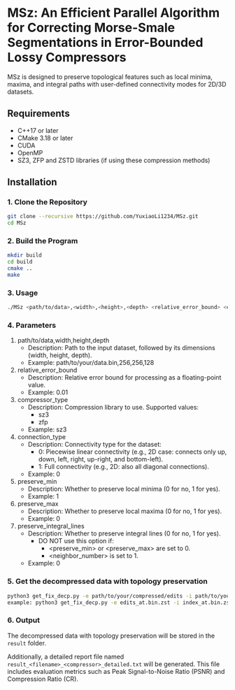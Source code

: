 # MSz: An Efficient Parallel Algorithm for Correcting Morse-Smale Segmentations in Error-Bounded Lossy Compressors

MSz is designed to preserve topological features such as local minima, maxima, and integral paths with user-defined connectivity modes for 2D/3D datasets.

## Requirements
- C++17 or later
- CMake 3.18 or later
- CUDA
- OpenMP
- SZ3, ZFP and ZSTD libraries (if using these compression methods)

## Installation
### 1. Clone the Repository
```bash
git clone --recursive https://github.com/YuxiaoLi1234/MSz.git
cd MSz
```
### 2. Build the Program
```bash
mkdir build
cd build
cmake ..
make
```

### 3. Usage
```bash
./MSz <path/to/data>,<width>,<height>,<depth> <relative_error_bound> <compressor_type> <connection_type> <preserve_min> <preserve_max> <preserve_integral_lines>
```

### 4. Parameters
1. path/to/data,width,height,depth
   - Description: Path to the input dataset, followed by its dimensions (width, height, depth).
   - Example: path/to/your/data.bin,256,256,128
2. relative_error_bound
   - Description: Relative error bound for processing as a floating-point value.
   - Example: 0.01
3. compressor_type
   - Description: Compression library to use. Supported values:
       - sz3
       - zfp
   - Example: sz3
4. connection_type
   - Description: Connectivity type for the dataset:
       - 0: Piecewise linear connectivity (e.g., 2D case: connects only up, down, left, right, up-right, and bottom-left).
       - 1: Full connectivity (e.g., 2D: also all diagonal connections).
   - Example: 0
5. preserve_min
   - Description: Whether to preserve local minima (0 for no, 1 for yes).
   - Example: 1
6. preserve_max
   - Description: Whether to preserve local maxima (0 for no, 1 for yes).
   - Example: 0
7. preserve_integral_lines
   - Description: Whether to preserve integral lines (0 for no, 1 for yes).
       - DO NOT use this option if:
           - <preserve_min> or <preserve_max> are set to 0.
           - <neighbor_number> is set to 1.
   - Example: 0

### 5. Get the decompressed data with topology preservation
```bash
python3 get_fix_decp.py -e path/to/your/compressed/edits -i path/to/your/compressed/index -d path/to/your/compressed/data
example: python3 get_fix_decp.py -e edits_at.bin.zst -i index_at.bin.zst -d ../compressed_at_sz3_0.105184.sz3
```
### 6. Output
The decompressed data with topology preservation will be stored in the `result` folder. 

Additionally, a detailed report file named `result_<filename>_<compressor>_detailed.txt` will be generated. This file includes evaluation metrics such as Peak Signal-to-Noise Ratio (PSNR) and Compression Ratio (CR).





